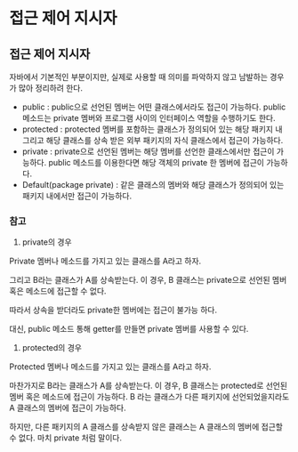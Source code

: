 # 접근 제어 지시자

## **접근 제어 지시자**

자바에서 기본적인 부분이지만, 실제로 사용할 때 의미를 파악하지 않고 남발하는 경우가 많아 정리하려 한다.

- public : public으로 선언된 멤버는 어떤 클래스에서라도 접근이 가능하다. public 메소드는 private 멤버와 프로그램 사이의 인터페이스 역할을 수행하기도 한다.
- protected : protected 멤버를 포함하는 클래스가 정의되어 있는 해당 패키지 내 그리고 해당 클래스를 상속 받은 외부 패키지의 자식 클래스에서 접근이 가능하다.
- private : private으로 선언된 멤버는 해당 멤버를 선언한 클래스에서만 접근이 가능하다. public 메소드를 이용한다면 해당 객체의 private 한 멤버에 접근이 가능하다.
- Default(package private) : 같은 클래스의 멤버와 해당 클래스가 정의되어 있는 패키지 내에서만 접근이 가능하다.

### **참고**

1. private의 경우

Private 멤버나 메소드를 가지고 있는 클래스를 A라고 하자.

그리고 B라는 클래스가 A를 상속받는다. 이 경우, B 클래스는 private으로 선언된 멤버 혹은 메소드에 접근할 수 없다.

따라서 상속을 받더라도 private한 멤버에는 접근이 불가능 하다.

대신, public 메소드 통해 getter를 만들면 private 멤버를 사용할 수 있다.

1. protected의 경우

Protected 멤버나 메소드를 가지고 있는 클래스를 A라고 하자.

마찬가지로 B라는 클래스가 A를 상속받는다. 이 경우, B 클래스는 protected로 선언된 멤버 혹은 메소드에 접근이 가능하다. B 라는 클래스가 다른 패키지에 선언되었을지라도 A 클래스의 멤버에 접근이 가능하다.

하지만, 다른 패키지의 A 클래스를 상속받지 않은 클래스는 A 클래스의 멤버에 접근할 수 없다. 마치 private 처럼 말이다.
